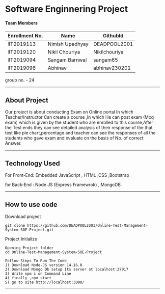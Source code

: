 # Software Enginnering Project
#### Team Members

|Enrollment No.|Name|GithubId|
|--------------|----|--------|
|IIT2019113|Nimish Upadhyay|DEADPOOL2001|
|IIT2019120|Nikil Chouriya|Nikilchouriya|
|IIT2019094|Sangam Barnwal|sangam65|
|IIT2019098|Abhinav|abhinav230201|

group no. - 24

---
## About Project
Our project is about conducting Exam on Online portal In which Teacher/Instructor Can create a course ,In which He can post exam 
(Mcq exam) which is given by the student who are enrolled to this course,After the Test ends they can see detailed analysis of their response
of the that test like pie chart,percentage and teacher can see the responses of all the students who gave exam and evaluate on the 
basis of No. of correct Answer.

---
## Technology Used
For Front-End: Embedded JavaScript , HTML ,CSS ,Bootstrap

for Back-End : Node JS (Express Framewrok) , MongoDB

---
## How to use code

Download project
```
git clone https://github.com/DEADPOOL2001/Online-Test-Management-System-SOE-Project.git
```
Project Initialize 
```
Opening Project folder
cd Online-Test-Management-System-SOE-Project

Follow Steps To Run The Code
1) Download Node-JS version 14.16.0
2) Download Mongo Db setup Its server at localhost:27017
3) Write npm i on Command Line
4) finally ,npm start
5) go to site http://localhost:3000/
```
---
